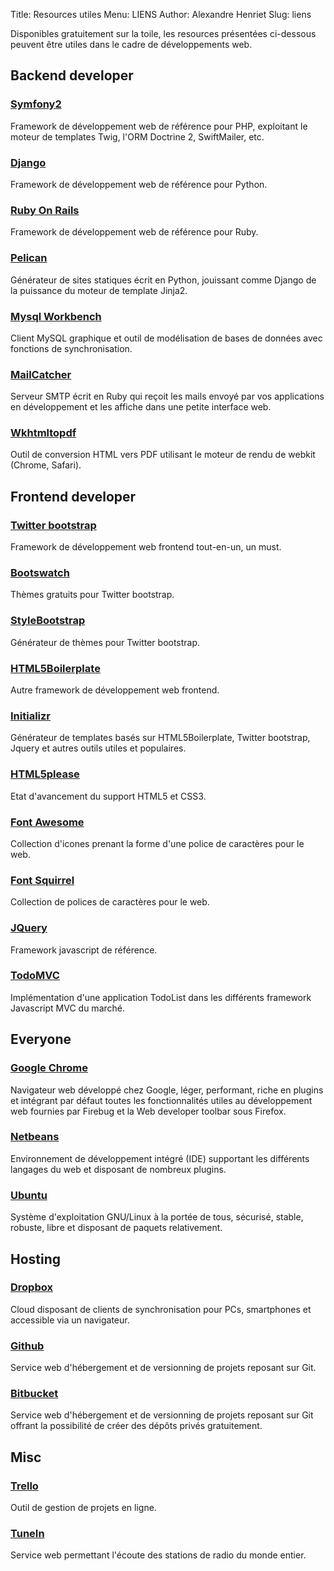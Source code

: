 Title: Resources utiles
Menu: LIENS
Author: Alexandre Henriet
Slug: liens

Disponibles gratuitement sur la toile, les resources présentées ci-dessous peuvent être utiles dans le cadre de développements web.

## Backend developer 
### [Symfony2](http://www.symfony.com)
Framework de développement web de référence pour PHP, exploitant le moteur de templates Twig, l'ORM Doctrine 2, SwiftMailer, etc.
### [Django](http://www.djangoproject.com/)
Framework de développement web de référence pour Python.
### [Ruby On Rails](http://rubyonrails.org/)
Framework de développement web de référence pour Ruby.
### [Pelican](http://docs.getpelican.com/en/3.1.1/)
Générateur de sites statiques écrit en Python, jouissant comme Django de la puissance du moteur de template Jinja2.
### [Mysql Workbench](http://www.mysql.com/downloads/workbench/)
Client MySQL graphique et outil de modélisation de bases de données avec fonctions de synchronisation.
### [MailCatcher](https://github.com/sj26/mailcatcher)
Serveur SMTP écrit en Ruby qui reçoit les mails envoyé par vos applications en développement et les affiche dans une petite interface web.
### [Wkhtmltopdf](http://code.google.com/p/wkhtmltopdf)
Outil de conversion HTML vers PDF utilisant le moteur de rendu de webkit (Chrome, Safari).

## Frontend developer
### [Twitter bootstrap](http://twitter.github.com/bootstrap)
Framework de développement web frontend tout-en-un, un must.
### [Bootswatch](http://bootswatch.com/)
Thèmes gratuits pour Twitter bootstrap.
### [StyleBootstrap](http://stylebootstrap.info)
Générateur de thèmes pour Twitter bootstrap.
### [HTML5Boilerplate](http://html5boilerplate.com)
Autre framework de développement web frontend.
### [Initializr](http://www.initializr.com)
Générateur de templates basés sur HTML5Boilerplate, Twitter bootstrap, Jquery et autres outils utiles et populaires.
### [HTML5please](http://html5please.com)
Etat d'avancement du support HTML5 et CSS3.
### [Font Awesome](http://fortawesome.github.com/Font-Awesome)
Collection d'icones prenant la forme d'une police de caractères pour le web.
### [Font Squirrel](http://www.fontsquirrel.com)
Collection de polices de caractères pour le web.
### [JQuery](http://jquery.com)
Framework javascript de référence.
### [TodoMVC](http://addyosmani.github.com/todomvc/)
Implémentation d'une application TodoList dans les différents framework Javascript MVC du marché.

## Everyone
### [Google Chrome](http://www.google.com/intl/fr/chrome/browser)
Navigateur web développé chez Google, léger, performant, riche en plugins et intégrant par défaut toutes les fonctionnalités utiles au développement web fournies par Firebug et la Web developer toolbar sous Firefox.
### [Netbeans](http://fr.netbeans.org)
Environnement de développement intégré (IDE) supportant les différents langages du web et disposant de nombreux plugins.
### [Ubuntu](http://www.ubuntu.com)
Système d'exploitation GNU/Linux à la portée de tous, sécurisé, stable, robuste, libre et disposant de paquets relativement.

## Hosting
### [Dropbox](http://www.dropbox.com)
Cloud disposant de clients de synchronisation pour PCs, smartphones et accessible via un navigateur.

### [Github](https://github.com)
Service web d'hébergement et de versionning de projets reposant sur Git.
### [Bitbucket](https://bitbucket.org)
Service web d'hébergement et de versionning de projets reposant sur Git offrant la possibilité de créer des dépôts privés gratuitement.

## Misc
### [Trello](https://trello.com)
Outil de gestion de projets en ligne.

### [TuneIn](http://tunein.com)
Service web permettant l'écoute des stations de radio du monde entier.

